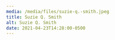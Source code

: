 ```yaml
---
media: /media/files/suzie-q.-smith.jpeg
title: Suzie Q. Smith
alt: Suzie Q. Smith
date: 2021-04-23T14:28:00-0500
---
```

